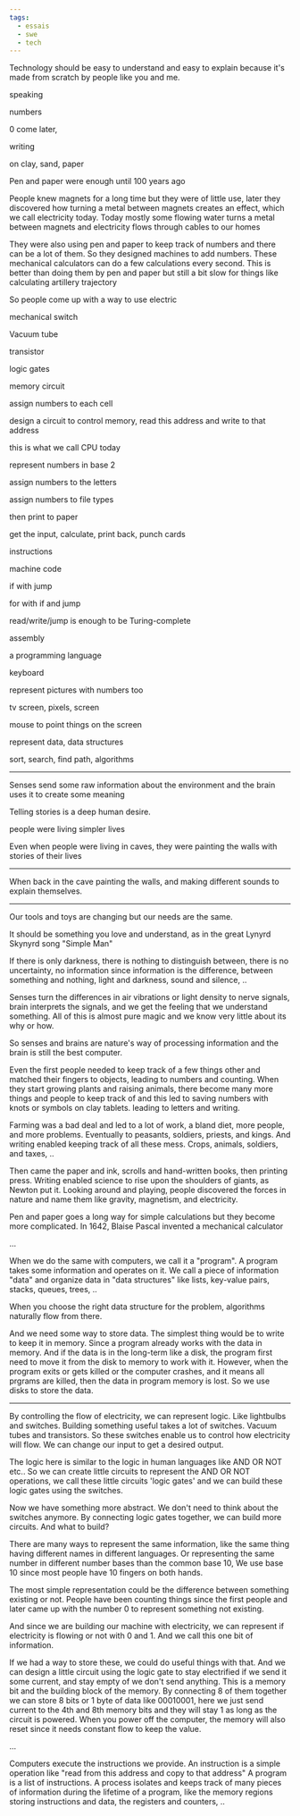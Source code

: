 ```yaml
---
tags:
  - essais
  - swe
  - tech
---
```



Technology should be easy to understand and easy to explain because it's made from scratch by people like you and me. 

speaking 

numbers 

0 come later, 

writing 

on clay, sand, paper 

Pen and paper were enough until 100 years ago 

People knew magnets for a long time but they were of little use, later they discovered how turning a metal between magnets creates an effect, which we call electricity today. Today mostly some flowing water turns a metal between magnets and electricity flows through cables to our homes 


They were also using pen and paper to keep track of numbers and there can be a lot of them. So they designed machines to add numbers. These mechanical calculators can do a few calculations every second. This is better than doing them by pen and paper but still a bit slow for things like calculating artillery trajectory 

So people come up with a way to use electric 

mechanical switch 

Vacuum tube 

transistor 

logic gates 

memory circuit

assign numbers to each cell 

design a circuit to control memory, read this address and write to that address 

this is what we call CPU today 

represent numbers in base 2

assign numbers to the letters 

assign numbers to file types 

then print to paper 

get the input, calculate, print back, punch cards 

instructions 

machine code 

if with jump

for with if and jump 

read/write/jump is enough to be Turing-complete 

assembly 

a programming language 

keyboard 

represent pictures with numbers too 

tv screen, pixels, screen 

mouse to point things on the screen 

represent data, data structures 

sort, search, find path, algorithms 


























---

Senses send some raw information about the environment and the brain uses it to create some meaning 

Telling stories is a deep human desire.  


people were living simpler lives 


Even when people were living in caves, they were painting the walls with stories of their lives 



---



When back in the cave painting the walls, and making different sounds to explain themselves. 


---
Our tools and toys are changing but our needs are the same.  

It should be something you love and understand, as in the great Lynyrd Skynyrd song "Simple Man" 


If there is only darkness, there is nothing to distinguish between, there is no uncertainty, no information since information is the difference, between something and nothing, light and darkness, sound and silence, .. 

Senses turn the differences in air vibrations or light density to nerve signals, brain interprets the signals, and we get the feeling that we understand something. All of this is almost pure magic and we know very little about its why or how. 

So senses and brains are nature's way of processing information and the brain is still the best computer. 

Even the first people needed to keep track of a few things other and matched their fingers to objects, leading to numbers and counting. When they start growing plants and raising animals, there become many more things and people to keep track of and this led to saving numbers with knots or symbols on clay tablets. leading to letters and writing. 

Farming was a bad deal and led to a lot of work, a bland diet, more people, and more problems. Eventually to peasants, soldiers, priests, and kings. And writing enabled keeping track of all these mess. Crops, animals, soldiers, and taxes, .. 

Then came the paper and ink, scrolls and hand-written books, then printing press. Writing enabled science to rise upon the shoulders of giants, as Newton put it. Looking around and playing, people discovered the forces in nature and name them like gravity, magnetism, and electricity. 

Pen and paper goes a long way for simple calculations but they become more complicated. In 1642, Blaise Pascal invented a mechanical calculator

... 

When we do the same with computers, we call it a "program". A program takes some information and operates on it. We call a piece of information "data" and organize data in "data structures" like lists, key-value pairs, stacks, queues, trees, .. 

When you choose the right data structure for the problem, algorithms naturally flow from there. 

And we need some way to store data. The simplest thing would be to write to keep it in memory. Since a program already works with the data in memory. And if the data is in the long-term like a disk, the program first need to move it from the disk to memory to work with it. However, when the program exits or gets killed or the computer crashes, and it means all prgrams are killed, then the data in program memory is lost. So we use disks to store the data. 

---

By controlling the flow of electricity, we can represent logic. Like lightbulbs and switches.
Building something useful takes a lot of switches. Vacuum tubes and transistors. 
So these switches enable us to control how electricity will flow. We can change our input to get a desired output. 

The logic here is similar to the logic in human languages like AND OR NOT etc.. So we can create little circuits to represent the AND OR NOT operations, we call these little circuits 'logic gates' and we can build these logic gates using the switches. 

Now we have something more abstract. We don't need to think about the switches anymore. By connecting logic gates together, we can build more circuits. And what to build? 

There are many ways to represent the same information, like the same thing having different names in different languages. Or representing the same number in different number bases than the common base 10, We use base 10 since most people have 10 fingers on both hands. 

The most simple representation could be the difference between something existing or not. People have been counting things since the first people and later came up with the number 0 to represent something not existing. 

And since we are building our machine with electricity, we can represent if electricity is flowing or not with 0 and 1. And we call this one bit of information. 

If we had a way to store these, we could do useful things with that. And we can design a little circuit using the logic gate to stay electrified if we send it some current, and stay empty of we don't send anything. This is a memory bit and the building block of the memory. By connecting 8 of them together we can store 8 bits or 1 byte of data like 00010001, here we just send current to the 4th and 8th memory bits and they will stay 1 as long as the circuit is powered. When you power off the computer, the memory will also reset since it needs constant flow to keep the value. 


...

Computers execute the instructions we provide. An instruction is a simple operation like "read from this address and copy to that address"
A program is a list of instructions. A process isolates and keeps track of many pieces of information during the lifetime of a program, like the memory regions storing instructions and data, the registers and counters, ..
